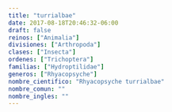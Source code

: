 ```yaml
---
title: "turrialbae"
date: 2017-08-18T20:46:32-06:00
draft: false
reinos: ["Animalia"]
divisiones: ["Arthropoda"]
clases: ["Insecta"]
ordenes: ["﻿Trichoptera"]
familias: ["Hydroptilidae"]
generos: ["Rhyacopsyche"]
nombre_cientifico: "Rhyacopsyche turrialbae"
nombre_comun: ""
nombre_ingles: ""
---
```

